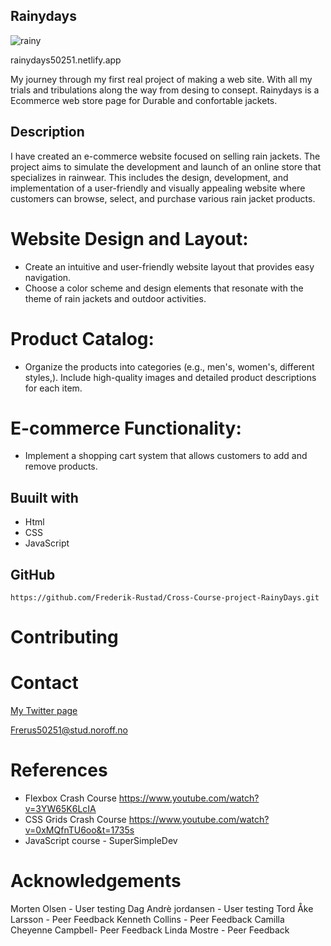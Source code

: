 ## Rainydays 

![rainy](https://github.com/Frederik-Rustad/Cross-Course-project-RainyDays/assets/119454117/197957b6-99b6-4155-87b1-c83365b76f58)

rainydays50251.netlify.app

My journey through my first real project of making a web site. With all my trials and tribulations along the way from desing to consept.
Rainydays is a Ecommerce web store page for Durable and confortable jackets.

## Description

 I have created an e-commerce website focused on selling rain jackets. 
 The project aims to simulate the development and launch of an online store that specializes in rainwear. 
 This includes the design, development, and implementation of a user-friendly and visually appealing website where customers can browse,
 select, and purchase various rain jacket products.

# Website Design and Layout:

- Create an intuitive and user-friendly website layout that provides easy navigation.
- Choose a color scheme and design elements that resonate with the theme of rain jackets and outdoor activities.

# Product Catalog:

- Organize the products into categories (e.g., men's, women's, different styles,).
Include high-quality images and detailed product descriptions for each item.

# E-commerce Functionality:

- Implement a shopping cart system that allows customers to add and remove products.

## Buuilt with

- Html
- CSS
- JavaScript


## GitHub

```
https://github.com/Frederik-Rustad/Cross-Course-project-RainyDays.git
```

 # Contributing

 # Contact
[My Twitter page](https://twitter.com/Penrose_Studio)

[Frerus50251@stud.noroff.no](Frerus50251@stud.noroff.no)

#  References

-	Flexbox Crash Course https://www.youtube.com/watch?v=3YW65K6LcIA 
-	CSS Grids Crash Course https://www.youtube.com/watch?v=0xMQfnTU6oo&t=1735s
-	JavaScript course - SuperSimpleDev


#  Acknowledgements
   
Morten Olsen - User testing
Dag Andrè jordansen - User testing
Tord Åke Larsson - Peer Feedback
Kenneth Collins - Peer Feedback
Camilla Cheyenne Campbell- Peer Feedback
Linda Mostre - Peer Feedback

